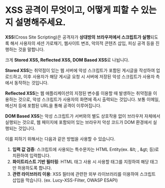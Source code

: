 # XSS 공격이 무엇이고, 어떻게 피할 수 있는지 설명해주세요.


**XSS**(Cross Site Scripting)은 공격자가 **상대방의** **브라우저에서 스크립트가 실행**되도록 해서 사용자의 세션 가로채기, 웹사이트 변조, 악의적 콘텐츠 삽입, 피싱 공격 등을 진행하는 것을 말합니다. 

크게 **Stored XSS, Reflected XSS, DOM Based XSS**로 나뉩니다.

**Stored XSS**는 취약점이 있는 웹 서버에 악성 스크립트가 포함된 게시글을 작성하여 업로드하고, 이후 사용자가 해당 게시글 요청 시 서버에 저장된 악성 스크립트가 사용자 측에서 동작하는 것입니다.

**Reflected XSS**는 웹 애플리케이션의 지정된 변수를 이용할 때 발생하는 취약점을 이용하는 것으로, 악성 스크립트가 사용자의 화면에 즉시 출력되는 것입니다. 보통 이메일, 메신저 등에 포함된 URL을 통해 공격이 이루어집니다.

**DOM Based XSS**는 악성 스크립트가 서버와의 별도 상호작용 없이 브라우저 자체에서 실행되는 것으로, 웹 페이지에 포함되어 있는 브라우저 악성 코드가 DOM 환경에서 실행되는 것입니다.

이를 피하기 위해서는 다음과 같은 방법을 사용할 수 있습니다.

1. **입력 값 검증**: 스크립트에 사용되는 특수문자는 HTML Entity(ex. \&lt; , \&gt; 등)로 치환하여 입력합니다.
2. **화이트리스트 기반 필터링**: HTML 태그 사용 시 사용할 태그를 지정하여 해당 태그만 허용하도록 합니다.
3. **관련 라이브러리 이용**: XSS 필터에 관련한 외부 라이브러리를 이용하여 스크립트 삽입을 막습니다. (ex. Lucy-XSS-Filter, OWASP ESAPI)